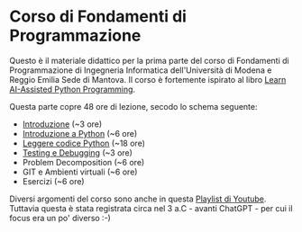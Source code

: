 # Corso di Fondamenti di Programmazione

Questo è il materiale didattico per la prima parte del corso di Fondamenti di Programmazione di Ingegneria Informatica dell'Università di Modena e Reggio Emilia Sede di Mantova.
Il corso è fortemente ispirato al libro  [Learn AI-Assisted Python Programming](https://www.manning.com/books/learn-ai-assisted-python-programming-second-edition).

Questa parte copre 48 ore di lezione, secodo lo schema seguente:

* [Introduzione](./slides/01.%20Introduzione.pdf) (~3 ore)
* [Introduzione a Python](./slides/02.%20Python%20Intro.pdf) (~6 ore)
* [Leggere codice Python](./lez_3/read_python.ipynb) (~18 ore)
* [Testing e Debugging](./slides/04.%20Testing%20and%20Debugging.pdf) (~3 ore)
* Problem Decomposition (~6 ore)
* GIT e Ambienti virtuali (~6 ore)
* Esercizi (~6 ore)

Diversi argomenti del corso sono anche in questa [Playlist di Youtube](https://www.youtube.com/playlist?list=PLq7ZLL2vUuRsuWFMwOShNzno2PdjQbIGI).
Tuttavia questa è stata registrata circa nel 3 a.C  - avanti ChatGPT - per cui il focus era un po' diverso :-)






